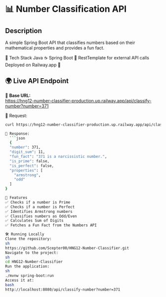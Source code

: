 # 📊 Number Classification API

## Description
A simple Spring Boot API that classifies numbers based on their mathematical properties and provides a fun fact.

🔧 Tech Stack
Java ☕
Spring Boot 🌱
RestTemplate for external API calls
Deployed on Railway.app 🚀

## 🌍 Live API Endpoint
🚀 **Base URL:**  
https://hng12-number-classifier-production.up.railway.app/api/classify-number?number=371

📌 Request:
```bash
curl https://hng12-number-classifier-production.up.railway.app/api/classify-number?number=371

📌 Response:
  ```json
  {
  "number": 371,
  "digit_sum": 11,
  "fun_fact": "371 is a narcissistic number.",
  "is_prime": false,
  "is_perfect": false,
  "properties": [
    "armstrong",
    "odd"
  ]
}

🚀 Features
✅ Checks if a number is Prime
✅ Checks if a number is Perfect
✅ Identifies Armstrong numbers
✅ Classifies numbers as Odd/Even
✅ Calculates Sum of Digits
✅ Fetches a Fun Fact from the Numbers API

🛠️ Running Locally
Clone the repository:
sh
https://github.com/Scepter00/HNG12-Number-Classifier.git
Navigate to the project:
sh
cd HNG12-Number-Classifier
Run the application:
sh
./mvnw spring-boot:run
Access it at:
bash
http://localhost:8080/api/classify-number?number=371
